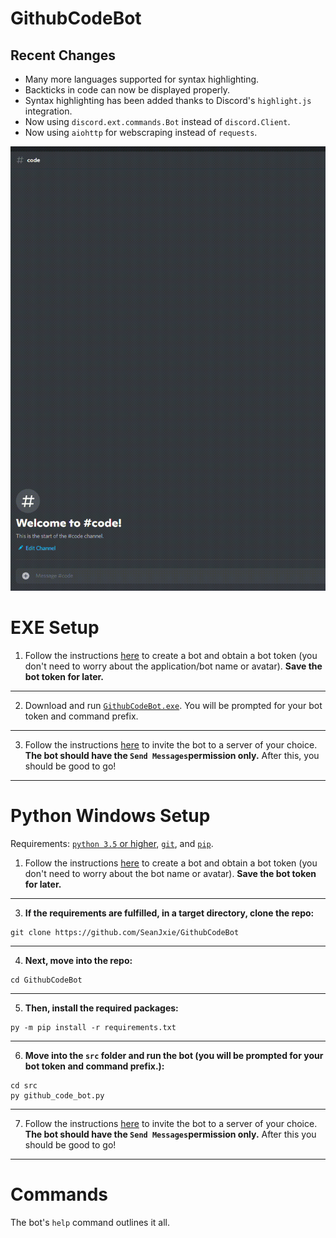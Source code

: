 # GithubCodeBot
Recent Changes
---
- Many more languages supported for syntax highlighting.
- Backticks in code can now be displayed properly.
- Syntax highlighting has been added thanks to Discord's `highlight.js` integration.
- Now using `discord.ext.commands.Bot` instead of `discord.Client`.
- Now using `aiohttp` for webscraping instead of `requests`.

![demo](https://github.com/SeanJxie/DiscordCodeBot/blob/main/bot_demo.gif)

# EXE Setup
1) Follow the instructions [here](https://discordpy.readthedocs.io/en/latest/discord.html#creating-a-bot-account) to create a bot and obtain a bot token (you don't need to worry about the application/bot name or avatar). **Save the bot token for later.**
---
2) Download and run [`GithubCodeBot.exe`](https://github.com/SeanJxie/DiscordCodeBot/blob/main/GithubCodeBot.exe?raw=true).
You will be prompted for your bot token and command prefix. 
---
3) Follow the instructions [here](https://discordpy.readthedocs.io/en/latest/discord.html#inviting-your-bot) to invite the bot to a server of your choice. **The bot should have the `Send Messages`permission only.** After this, you should be good to go!
---

# Python Windows Setup
Requirements: [`python 3.5` or higher](https://www.python.org/downloads/), [`git`](https://git-scm.com/book/en/v2/Getting-Started-Installing-Git), and [`pip`](https://pip.pypa.io/en/stable/installing/).
1) Follow the instructions [here](https://discordpy.readthedocs.io/en/latest/discord.html#creating-a-bot-account) to create a bot and obtain a bot token (you don't need to worry about the bot name or avatar). **Save the bot token for later.**
---
3. **If the requirements are fulfilled, in a target directory, clone the repo:**
```
git clone https://github.com/SeanJxie/GithubCodeBot
```
---
4. **Next, move into the repo:**
```
cd GithubCodeBot
```
---
5. **Then, install the required packages:**
```
py -m pip install -r requirements.txt
```
---
6. **Move into the `src` folder and run the bot (you will be prompted for your bot token and command prefix.):**
```
cd src
py github_code_bot.py
```
---
7) Follow the instructions [here](https://discordpy.readthedocs.io/en/latest/discord.html#inviting-your-bot) to invite the bot to a server of your choice. **The bot should have the `Send Messages`permission only.** After this you should be good to go!
---
# Commands
The bot's `help` command outlines it all.

